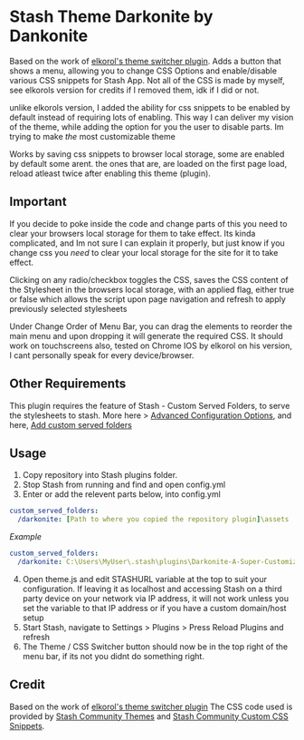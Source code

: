 # Stash Theme Darkonite by Dankonite
Based on the work of [elkorol's theme switcher plugin](https://github.com/elkorol/Stash-App-Theme-Switch-Plugin).
Adds a button that shows a menu, allowing you to change CSS Options and enable/disable various CSS snippets for Stash App. Not all of the CSS is made by myself, see elkorols version for credits if I removed them, idk if I did or not.

unlike elkorols version, I added the ability for css snippets to be enabled by default instead of requiring lots of enabling. This way I can deliver my vision of the theme, while adding the option for you the user to disable parts. Im trying to make *the* most customizable theme 

Works by saving css snippets to browser local storage, some are enabled by default some arent. the ones that are, are loaded on the first page load, reload atleast twice after enabling this theme (plugin).

## Important
If you decide to poke inside the code and change parts of this you need to clear your browsers local storage for them to take effect. Its kinda complicated, and Im not sure I can explain it properly, but just know if you change css you *need* to clear your local storage for the site for it to take effect.

Clicking on any radio/checkbox toggles the CSS, saves the CSS content of the Stylesheet in the browsers local storage, with an applied flag, either true or false which allows the script upon page navigation and refresh to apply previously selected stylesheets

Under Change Order of Menu Bar, you can drag the elements to reorder the main menu and upon dropping it will generate the required CSS. It should work on touchscreens also, tested on Chrome IOS by elkorol on his version, I cant personally speak for every device/browser.

## Other Requirements

This plugin requires the feature of Stash - Custom Served Folders, to serve the stylesheets to stash. More here > [Advanced Configuration Options](https://github.com/stashapp/stash/wiki/Advanced-Configuration-Options), and here, [Add custom served folders](https://github.com/stashapp/stash/pull/620)

## Usage

1. Copy repository into Stash plugins folder.
2. Stop Stash from running and find and open config.yml
3. Enter or add the relevent parts below, into config.yml

```yaml
custom_served_folders:
  /darkonite: [Path to where you copied the repository plugin]\assets
```

*Example*

```yaml
custom_served_folders:
  /darkonite: C:\Users\MyUser\.stash\plugins\Darkonite-A-Super-Customizable-Theme\assets
```

4. Open theme.js and edit STASHURL variable at the top to suit your configuration. If leaving it as localhost and accessing Stash on a third party device on your network via IP address, it will not work unless you set the variable to that IP address or if you have a custom domain/host setup
5. Start Stash, navigate to Settings > Plugins > Press Reload Plugins and refresh
6. The Theme / CSS Switcher button should now be in the top right of the menu bar, if its not you didnt do something right.

## Credit
Based on the work of [elkorol's theme switcher plugin](https://github.com/elkorol/Stash-App-Theme-Switch-Plugin)
The CSS code used is provided by [Stash Community Themes](https://docs.stashapp.cc/user-interface-ui/themes) and [Stash Community Custom CSS Snippets](https://docs.stashapp.cc/user-interface-ui/custom-css-snippets).
